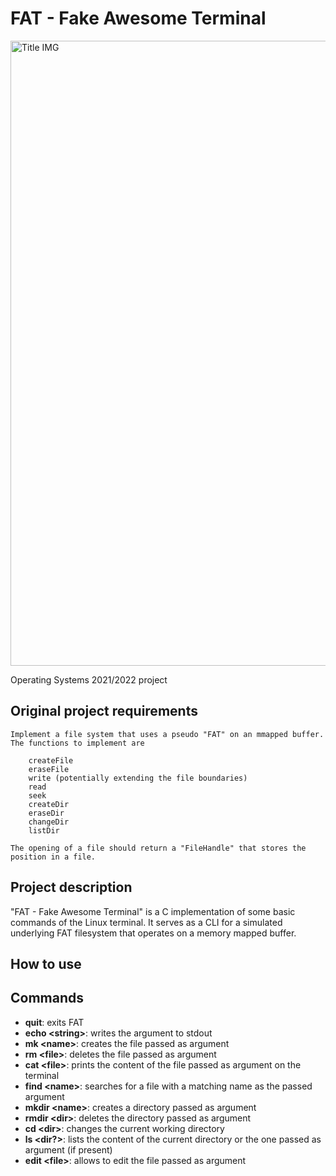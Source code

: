 # FAT - Fake Awesome Terminal

<img src="./img/title.gif" alt="Title IMG" width=1000/>

Operating Systems 2021/2022 project

## Original project requirements

```
Implement a file system that uses a pseudo "FAT" on an mmapped buffer.
The functions to implement are

    createFile
    eraseFile
    write (potentially extending the file boundaries)
    read
    seek
    createDir
    eraseDir
    changeDir
    listDir
 
The opening of a file should return a "FileHandle" that stores the position in a file.
```

## Project description

"FAT - Fake Awesome Terminal" is a C implementation of some basic commands of the Linux terminal.
It serves as a CLI for a simulated underlying FAT filesystem that operates on a memory mapped buffer.

## How to use

## Commands

- **quit**: exits FAT
- **echo \<string\>**: writes the argument to stdout
- **mk \<name\>**: creates the file passed as argument
- **rm \<file\>**: deletes the file passed as argument
- **cat \<file\>**: prints the content of the file passed as argument on the terminal
- **find \<name\>**: searches for a file with a matching name as the passed argument
- **mkdir \<name\>**: creates a directory passed as argument
- **rmdir \<dir\>**: deletes the directory passed as argument
- **cd \<dir\>**: changes the current working directory
- **ls \<dir?\>**: lists the content of the current directory or the one passed as argument (if present) 
- **edit \<file\>**: allows to edit the file passed as argument
